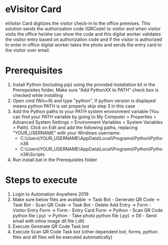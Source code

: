 # eVisitor Card
eVisitor Card digitizes the visitor check-in to the office premises. This solution sends the authorization code (QRCode) to visitor and when visitor visits the office he/she can show the code and this digital worker validates the visitor entry based on authorization code and if the visitor is authorized to enter in office digital worker takes the photo and sends the entry card to the visitor over email.  

# Prerequisites
1. Install Python (including pip) using the provided installation kit in the Prerequisites folder, Make sure "Add PythonXX to PATH" check box is checked while installing
2. Open cmd (Win+R) and type "python", If python version is displayed means python PATH is set properly skip step 3 in this case
3. Add the Python paths to your PATH system environment variable (You can find your PATH variable by going to My Computer > Properties > Advanced System Settings > Environment Variables > System Variables > Path). Click on Edit and add the following paths, replacing "YOUR_USERNAME" with your Windows username:
    - C:\Users\YOUR_USERNAME\AppData\Local\Programs\Python\Python36
    - C:\Users\YOUR_USERNAME\AppData\Local\Programs\Python\Python36\Scripts	
4. Run install.bat in the Prerequisites folder

# Steps to execute
1. Login to Automation Anywhere 2019
2. Make sure below files are available
	-> Task Bot - Generate QR Code
	-> Task Bot - Scan QR Code
	-> Task Bot - Delete Add Entry
	-> Form     - Visitor Entry Form
	-> Form     - Entry Card Form
	-> Python   - Scan QR Code python file (.py)
	-> Python   - Take photo python file (.py)
	-> Dll      - Send email with inline image dll file (.dll)
3. Execute Generate QR Code Task bot
4. Execute Scan QR Code Task bot (other dependent bot, forms, python files and dll files will be executed automatically)